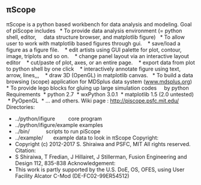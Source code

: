 ## &pi;Scope
&pi;Scope is a python based workbench for data analysis and modeling.
Goal of piScope includes
   * To provide data analysis environment (= python shell, editor,
     data structure browser, and matplotlib figure)
   * To allow user to work with matplotlib based figures through gui.
    * save/load a figure as a figure file.
    * edit artists using GUI palette for plot, contour, image, triplots and so on.
    * change panel layout via an interactive layout editor
    * cut/paste of plot, axes, or an entire page.
    * export data from plot to python shell by one click
    * interactively annotate figure using text, arrow, lines,,,
    * draw 3D (OpenGL) in matplotlib canvas.
   * To build a data browsing (scope) application for MDSplus data system (www.mdsplus.org)
   * To provide lego blocks for gluing up large simulation codes 
     by python
Requirements
  *  python 2.7
  *  wxPython 3.0.1
  *  matplotlib 1.5 (2.0 untested)
  *  PyOpenGL
  *  ... and others.
Wiki page : http://piscope.psfc.mit.edu/
Directories:
*  ../python/ifigure         core program
*  ../python/ifigure/example examples
*  ../bin/           scripts to run piScope
*  ../example/       example data to look in &pi;Scope
Copyright: 
*  Copyright (c) 2012-2017 S. Shiraiwa and PSFC, MIT All rights reserved.
Citation: 
*  S Shiraiwa, T Fredian, J Hillairet, J Stillerman, Fusion Engineering and Design 112, 835-838
Acknowledgement:
*  This work is partly supported by the U.S. DoE, OS, OFES, using User Facility Alcator C-Mod (DE-FC02-99ER54512)
